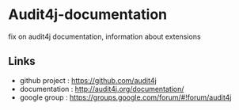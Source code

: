 # Audit4j-documentation
fix on audit4j documentation, information about extensions

## Links
- github project : https://github.com/audit4j
- documentation : http://audit4j.org/documentation/
- google group : https://groups.google.com/forum/#!forum/audit4j


